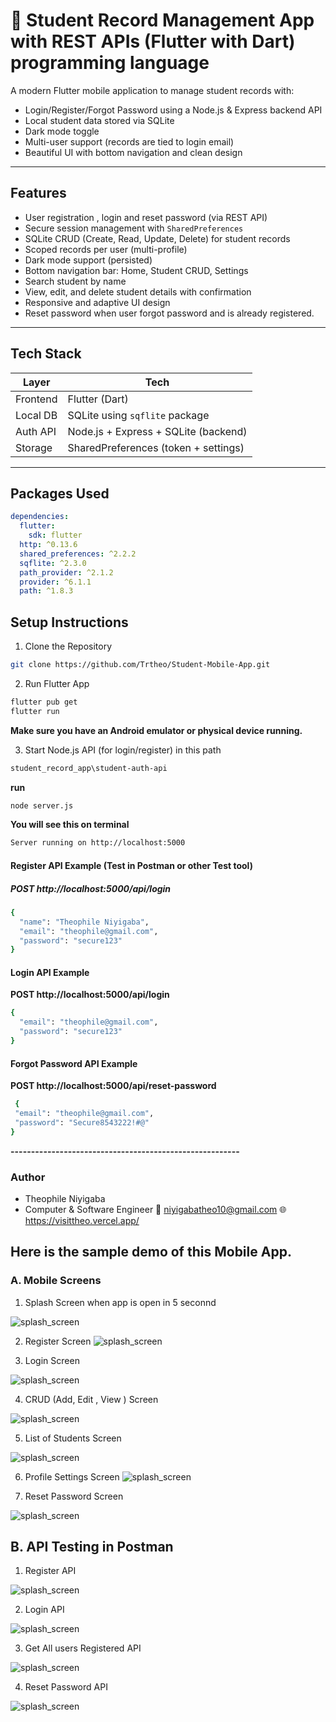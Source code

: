 # 📘 Student Record Management App with REST APIs (Flutter with Dart) programming language

A modern Flutter mobile application to manage student records with:

-  Login/Register/Forgot Password using a Node.js & Express backend API
-  Local student data stored via SQLite
-  Dark mode toggle
-  Multi-user support (records are tied to login email)
-  Beautiful UI with bottom navigation and clean design

---

##  Features

-  User registration , login and reset password (via REST API)
-  Secure session management with `SharedPreferences`
-  SQLite CRUD (Create, Read, Update, Delete) for student records
-  Scoped records per user (multi-profile)
-  Dark mode support (persisted)
-  Bottom navigation bar: Home, Student CRUD, Settings
-  Search student by name
-  View, edit, and delete student details with confirmation
-  Responsive and adaptive UI design
- Reset password when user forgot password and is already registered.

---

##  Tech Stack

| Layer       | Tech                                 |
|-------------|--------------------------------------|
| Frontend    | Flutter (Dart)                       |
| Local DB    | SQLite using `sqflite` package       |
| Auth API    | Node.js + Express + SQLite (backend) |
| Storage     | SharedPreferences (token + settings) |

---

##  Packages Used

```yaml
dependencies:
  flutter:
    sdk: flutter
  http: ^0.13.6
  shared_preferences: ^2.2.2
  sqflite: ^2.3.0
  path_provider: ^2.1.2
  provider: ^6.1.1
  path: ^1.8.3
```
 ## Setup Instructions
1. Clone the Repository 
```bash 
git clone https://github.com/Trtheo/Student-Mobile-App.git
```
2. Run Flutter App

```bash
flutter pub get
flutter run
```
**Make sure you have an Android emulator or physical device running.**

3. Start Node.js API (for login/register) in this path
 ```bash
student_record_app\student-auth-api
```
**run**  
```bash 
node server.js
```
**You will see this on terminal**
```bash
Server running on http://localhost:5000
```

#### Register API Example (Test in Postman or other Test tool)
##### POST   http://localhost:5000/api/login


```bash
{
  "name": "Theophile Niyigaba",
  "email": "theophile@gmail.com",
  "password": "secure123"
}
```

#### Login API Example

**POST    http://localhost:5000/api/login**
```bash
{
  "email": "theophile@gmail.com",
  "password": "secure123"
}
```

#### Forgot Password API Example

**POST    http://localhost:5000/api/reset-password**

 ```bash
  {
  "email": "theophile@gmail.com",
  "password": "Secure8543222!#@"
}
 ```
**--------------------------------------------------------**
###  Author
- Theophile Niyigaba
- Computer & Software Engineer
📧 niyigabatheo10@gmail.com
🌐 https://visittheo.vercel.app/


## Here is the sample demo of this Mobile App.

### A. Mobile Screens
1. Splash Screen when app is open in 5 seconnd
  
  ![splash_screen](assets\Screens\SplashScreen.png)

2. Register Screen
  ![splash_screen](assets\Screens\RegisterScreen.png)

3. Login Screen

  ![splash_screen](assets\Screens\LoginScreen.png)

4. CRUD (Add, Edit , View ) Screen

  ![splash_screen](assets\Screens\AddDeleteEditScreen.png)

5. List of Students Screen

  ![splash_screen](assets\Screens\ListOfStudents.png)

6. Profile Settings Screen
 ![splash_screen](assets\Screens\ProfileSettingScreen.png)
 
 7. Reset Password Screen

 ![splash_screen](assets\Screens\ResetPassScreen.png)
 

## B. API Testing in Postman

1. Register API

![splash_screen](assets\API_Images\registerAPI.png)

2. Login API

![splash_screen](assets\API_Images\loginAPI.png)

3. Get All users Registered API

![splash_screen](assets\API_Images\getAllUsersAPI.png)
 
4. Reset Password API

![splash_screen](assets\API_Images\ResetPassAPI.png)


